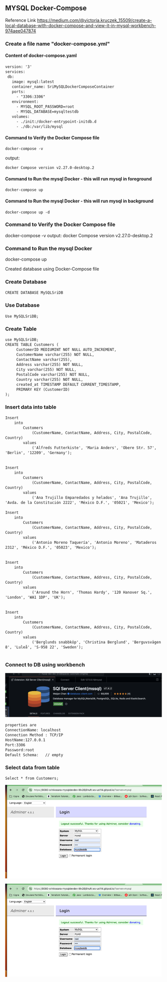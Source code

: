 ## MYSQL Docker-Compose
Reference Link
https://medium.com/@victoria.kruczek_15509/create-a-local-database-with-docker-compose-and-view-it-in-mysql-workbench-974aee047874

### Create a file name "docker-compose.yml"
#### Content of docker-compose.yaml
```
version: '3'
services:
 db:
   image: mysql:latest
   container_name: SriMySQLDockerComposeContainer
   ports:
     - "3306:3306"
   environment:
     - MYSQL_ROOT_PASSWORD=root
     - MYSQL_DATABASE=mysqltestdb
   volumes:
     - ./init:/docker-entrypoint-initdb.d
     - ./db:/var/lib/mysql
```

#### Command to Verify the Docker Compose file
```
docker-compose -v
```
output:
```
docker Compose version v2.27.0-desktop.2
```
#### Command to Run the mysql Docker - this will run mysql in foreground
```
docker-compose up 
```
#### Command to Run the mysql Docker - this will run mysql in background
```
docker-compose up -d 
```
### Command to Verify the Docker Compose file
docker-compose -v
output:
docker Compose version v2.27.0-desktop.2
### Command to Run the mysql Docker
docker-compose up

Created database using Docker-Compose file


### Create Database
```
CREATE DATABASE MySQLSriDB
```
### Use Database
```
Use MySQLSriDB;
```
### Create Table
```
use MySQLSriDB;
CREATE TABLE Customers (
     CustomerID MEDIUMINT NOT NULL AUTO_INCREMENT,
     CustomerName varchar(255) NOT NULL,
     ContactName varchar(255), 
	 Address varchar(255) NOT NULL,
     City varchar(255) NOT NULL,
	 PostalCode varchar(255) NOT NULL,
     Country varchar(255) NOT NULL,
     created_at TIMESTAMP DEFAULT CURRENT_TIMESTAMP,
     PRIMARY KEY (CustomerID)
);
```
### Insert data into table
```
Insert 
	into 
		Customers 
			(CustomerName, ContactName, Address, City, PostalCode, Country)
		values 
			('Alfreds Futterkiste', 'Maria Anders', 'Obere Str. 57', 'Berlin', '12209', 'Germany');
            
     
Insert 
	into 
		Customers 
			(CustomerName, ContactName, Address, City, PostalCode, Country)
		values 
			('Ana Trujillo Emparedados y helados', 'Ana Trujillo', 'Avda. de la Constitución 2222', 'México D.F.', '05021', 'Mexico');

Insert 
	into 
		Customers 
			(CustomerName, ContactName, Address, City, PostalCode, Country)
		values 
			('Antonio Moreno Taquería', 'Antonio Moreno', 'Mataderos 2312', 'México D.F.', '05023', 'Mexico');
            
     
Insert 
	into 
		Customers 
			(CustomerName, ContactName, Address, City, PostalCode, Country)
		values 
			('Around the Horn', 'Thomas Hardy', '120 Hanover Sq.', 'London', 'WA1 1DP', 'UK');
            
     
Insert 
	into 
		Customers 
			(CustomerName, ContactName, Address, City, PostalCode, Country)
		values 
			('Berglunds snabbköp', 'Christina Berglund', 'Berguvsvägen 8', 'Luleå', 'S-958 22', 'Sweden');
            
```    
### Connect to DB using workbench
![alt text](image-1.png)
```
properties are
ConnectionName: localhost
Connection Method : TCP/IP
HostName:127.0.0.1
Port:3306
Password:root
Default Schema:   // empty
```
### Select data from table
```
Select * from Customers;
```
![Displaying Customers](image.png)

![alt text](image.png)
